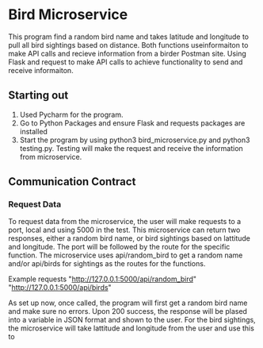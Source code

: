 # Bird Microservice 
This program find a random bird name and takes latitude and longitude to pull all bird sightings based on distance. Both functions useinformaiton to make API calls and recieve information from a birder Postman site. Using Flask and request to make API calls to achieve functionality to send and receive informaiton.

## Starting out
1. Used Pycharm for the program. 
2. Go to Python Packages and ensure Flask and requests packages are installed
3. Start the program by using python3 bird_microservice.py and python3 testing.py. Testing will make the request and receive the information from microservice.

## Communication Contract
### Request Data
To request data from the microservice, the user will make requests to a port, local and using 5000 in the test. This microservice can return two responses, either a random bird name, or bird sightings based on lattitude and longitude. The port will be followed by the route for the specific function. The microservice uses api/random_bird to get a random name and/or api/birds for sightings as the routes for the functions. 

Example requests
"http://127.0.0.1:5000/api/random_bird"
"http://127.0.0.1:5000/api/birds"

As set up now, once called, the program will first get a random bird name and make sure no errors. Upon 200 success, the response will be plased into a variable in JSON format and shown to the user.
For the bird sightings, the microservice will take lattitude and longitude from the user and use this to 

